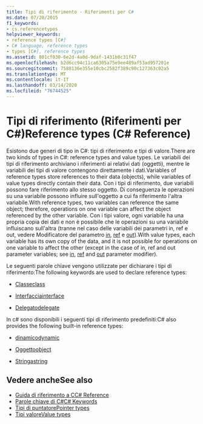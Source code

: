 ```yaml
---
title: Tipi di riferimento - Riferimenti per C#
ms.date: 07/20/2015
f1_keywords:
- cs.referencetypes
helpviewer_keywords:
- reference types [C#]
- C# language, reference types
- types [C#], reference types
ms.assetid: 801cf030-6e2d-4a0d-9daf-1431b0c31f47
ms.openlocfilehash: b2d6cc94c11ca6305a75e9ee489af53ad957201e
ms.sourcegitcommit: 7588136e355e10cbc2582f389c90c127363c02a5
ms.translationtype: MT
ms.contentlocale: it-IT
ms.lasthandoff: 03/14/2020
ms.locfileid: "76744525"
---
```

# <a name="reference-types-c-reference"></a><span data-ttu-id="77577-102">Tipi di riferimento (Riferimenti per C#)</span><span class="sxs-lookup"><span data-stu-id="77577-102">Reference types (C# Reference)</span></span>

<span data-ttu-id="77577-103">Esistono due generi di tipo in C#: tipi di riferimento e tipi di valore.</span><span class="sxs-lookup"><span data-stu-id="77577-103">There are two kinds of types in C#: reference types and value types.</span></span> <span data-ttu-id="77577-104">Le variabili dei tipi di riferimento archiviano i riferimenti ai relativi dati (oggetti), mentre le variabili dei tipi di valore contengono direttamente i dati.</span><span class="sxs-lookup"><span data-stu-id="77577-104">Variables of reference types store references to their data (objects), while variables of value types directly contain their data.</span></span> <span data-ttu-id="77577-105">Con i tipi di riferimento, due variabili possono fare riferimento allo stesso oggetto. Di conseguenza le operazioni su una variabile possono influire sull'oggetto a cui fa riferimento l'altra variabile.</span><span class="sxs-lookup"><span data-stu-id="77577-105">With reference types, two variables can reference the same object; therefore, operations on one variable can affect the object referenced by the other variable.</span></span> <span data-ttu-id="77577-106">Con i tipi valore, ogni variabile ha una propria copia dei dati e non è possibile che le operazioni su una variabile influiscano sull'altra (tranne nel caso delle variabili dei parametri in, ref e out, vedere Modificatore del parametro [in](in-parameter-modifier.md), [ref](ref.md) e [out](out-parameter-modifier.md)).</span><span class="sxs-lookup"><span data-stu-id="77577-106">With value types, each variable has its own copy of the data, and it is not possible for operations on one variable to affect the other (except in the case of in, ref and out parameter variables; see [in](in-parameter-modifier.md), [ref](ref.md) and [out](out-parameter-modifier.md) parameter modifier).</span></span>

 <span data-ttu-id="77577-107">Le seguenti parole chiave vengono utilizzate per dichiarare i tipi di riferimento:</span><span class="sxs-lookup"><span data-stu-id="77577-107">The following keywords are used to declare reference types:</span></span>

- [<span data-ttu-id="77577-108">Classe</span><span class="sxs-lookup"><span data-stu-id="77577-108">class</span></span>](class.md)

- [<span data-ttu-id="77577-109">Interfaccia</span><span class="sxs-lookup"><span data-stu-id="77577-109">interface</span></span>](interface.md)

- [<span data-ttu-id="77577-110">Delegato</span><span class="sxs-lookup"><span data-stu-id="77577-110">delegate</span></span>](../builtin-types/reference-types.md)

 <span data-ttu-id="77577-111">In c# sono disponibili i seguenti tipi di riferimento predefiniti:</span><span class="sxs-lookup"><span data-stu-id="77577-111">C# also provides the following built-in reference types:</span></span>

- [<span data-ttu-id="77577-112">dinamico</span><span class="sxs-lookup"><span data-stu-id="77577-112">dynamic</span></span>](../builtin-types/reference-types.md)

- [<span data-ttu-id="77577-113">Oggetto</span><span class="sxs-lookup"><span data-stu-id="77577-113">object</span></span>](../builtin-types/reference-types.md)

- [<span data-ttu-id="77577-114">Stringa</span><span class="sxs-lookup"><span data-stu-id="77577-114">string</span></span>](../builtin-types/reference-types.md)

## <a name="see-also"></a><span data-ttu-id="77577-115">Vedere anche</span><span class="sxs-lookup"><span data-stu-id="77577-115">See also</span></span>

- [<span data-ttu-id="77577-116">Guida di riferimento a C</span><span class="sxs-lookup"><span data-stu-id="77577-116">C# Reference</span></span>](../index.md)
- [<span data-ttu-id="77577-117">Parole chiave di C#</span><span class="sxs-lookup"><span data-stu-id="77577-117">C# Keywords</span></span>](index.md)
- [<span data-ttu-id="77577-118">Tipi di puntatore</span><span class="sxs-lookup"><span data-stu-id="77577-118">Pointer types</span></span>](../../programming-guide/unsafe-code-pointers/pointer-types.md)
- [<span data-ttu-id="77577-119">Tipi valore</span><span class="sxs-lookup"><span data-stu-id="77577-119">Value types</span></span>](../builtin-types/value-types.md)
